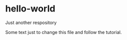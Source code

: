 # hello-world
Just another respository

Some text just to change this file and follow the tutorial.
